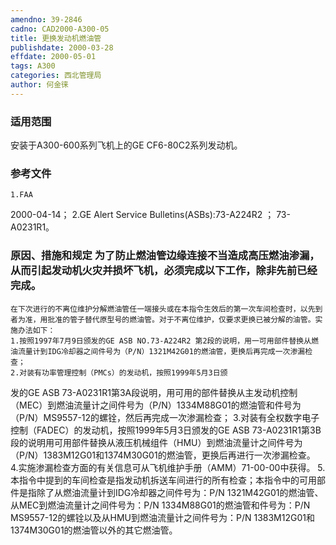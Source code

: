 ```yaml
---
amendno: 39-2846
cadno: CAD2000-A300-05
title: 更换发动机燃油管
publishdate: 2000-03-28
effdate: 2000-05-01
tags: A300
categories: 西北管理局
author: 何金徕
---
```


### 适用范围 
安装于A300-600系列飞机上的GE CF6-80C2系列发动机。

<!--more-->
### 参考文件
    1.FAA 
2000-04-14；
 2.GE 
Alert Service Bulletins(ASBs):73-A224R2 	；              73-A0231R1。

### 原因、措施和规定 为了防止燃油管边缘连接不当造成高压燃油渗漏，从而引起发动机火灾并损坏飞机，必须完成以下工作，除非先前已经完成。 
    在下次进行的不离位维护分解燃油管任一端接头或在本指令生效后的第一次车间检查时，以先到者为准，用批准的管子替代原型号的燃油管。对于不离位维护，仅要求更换已被分解的油管。实施办法如下： 
    1.按照1997年7月9日颁发的GE ASB NO.73-A224R2 第2段的说明，用一可用部件替换从燃油流量计到IDG冷却器之间件号为（P/N）1321M42G01的燃油管，更换后再完成一次渗漏检查； 
    2.对装有功率管理控制（PMCs）的发动机，按照1999年5月3日颁
  
发的GE ASB 73-A0231R1第3A段说明，用可用的部件替换从主发动机控制（MEC）到燃油流量计之间件号为（P/N）1334M88G01的燃油管和件号为（P/N）MS9557-12的螺铨，然后再完成一次渗漏检查； 
    3.对装有全权数字电子控制（FADEC）的发动机，按照1999年5月3日颁发的GE ASB 73-A0231R1第3B段的说明用可用部件替换从液压机械组件（HMU）到燃油流量计之间件号为（P/N）1383M12G01和1374M30G01的燃油管，更换后再进行一次渗漏检查。 
    4.实施渗漏检查方面的有关信息可从飞机维护手册（AMM）71-00-00中获得。 
    5.本指令中提到的车间检查是指发动机拆送车间进行的所有检查；本指令中的可用部件是指除了从燃油流量计到IDG冷却器之间件号为：P/N 1321M42G01的燃油管、从MEC到燃油流量计之间件号为：P/N 1334M88G01的燃油管和件号为：P/N MS9557-12的螺铨以及从HMU到燃油流量计之间件号为：P/N 1383M12G01和1374M30G01的燃油管以外的其它燃油管。

